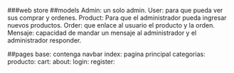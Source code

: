###web store
##models
Admin: un solo admin.
User: para que pueda ver sus comprar y ordenes.
Product: Para que el administrador pueda ingresar nuevos productos.
Order: que enlace al usuario el producto y la orden.
Mensaje: capacidad de mandar un mensaje al administrador y el administrador responder.

##pages
base: contenga navbar
index: pagina principal
categorias:
producto:
cart:
about:
login:
register:
